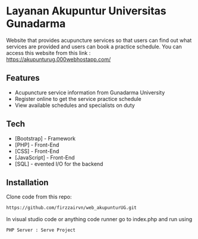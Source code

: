 # Layanan Akupuntur Universitas Gunadarma
Website that provides acupuncture services so that users can find out what services are provided and users can book a practice schedule. You can access this website from this link : https://akupunturug.000webhostapp.com/

## Features

- Acupuncture service information from Gunadarma University
- Register online to get the service practice schedule
- View available schedules and specialists on duty

## Tech

- [Bootstrap] - Framework
- [PHP] - Front-End
- [CSS] - Front-End
- [JavaScript] - Front-End
- [SQL] - evented I/O for the backend


## Installation
Clone code from this repo:

```sh
https://github.com/firzzairvn/web_akupunturUG.git
```

In visual studio code or anything code runner go to index.php and run using

```sh
PHP Server : Serve Project
```
